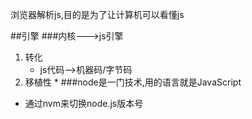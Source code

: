 浏览器解析js,目的是为了让计算机可以看懂js

##引擎
###内核--->js引擎
1. 转化 
    * js代码-->机器码/字节码
2. 移植性
    *
###node是一门技术,用的语言就是JavaScript

* 通过nvm来切换node.js版本号

